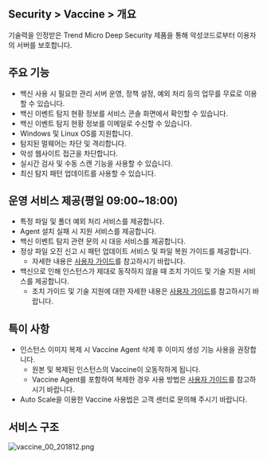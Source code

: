 ## Security > Vaccine > 개요

기술력을 인정받은 Trend Micro Deep Security 제품을 통해 악성코드로부터 이용자의 서버를 보호합니다.

## 주요 기능

* 백신 사용 시 필요한 관리 서버 운영, 정책 설정, 예외 처리 등의 업무를 무료로 이용할 수 있습니다.
* 백신 이벤트 탐지 현황 정보를 서비스 콘솔 화면에서 확인할 수 있습니다.
* 백신 이벤트 탐지 현황 정보를 이메일로 수신할 수 있습니다.
* Windows 및 Linux OS를 지원합니다.
* 탐지된 멀웨어는 차단 및 격리합니다.
* 악성 웹사이트 접근을 차단합니다.
* 실시간 검사 및 수동 스캔 기능을 사용할 수 있습니다.
* 최신 탐지 패턴 업데이트를 사용할 수 있습니다.

## 운영 서비스 제공(평일 09:00~18:00)

* 특정 파일 및 폴더 예외 처리 서비스를 제공합니다.
* Agent 설치 실패 시 지원 서비스를 제공합니다.
* 백신 이벤트 탐지 관련 문의 시 대응 서비스를 제공합니다.
* 정상 파일 오진 신고 시 패턴 업데이트 서비스 및 파일 복원 가이드를 제공합니다.
    * 자세한 내용은 [사용자 가이드](http://docs.toast.com/ko/Security/Vaccine/ko/console-guide/)를 참고하시기 바랍니다.
* 백신으로 인해 인스턴스가 제대로 동작하지 않을 때 조치 가이드 및 기술 지원 서비스를 제공합니다.
    * 조치 가이드 및 기술 지원에 대한 자세한 내용은 [사용자 가이드](http://docs.toast.com/ko/Security/Vaccine/ko/console-guide/)를 참고하시기 바랍니다.

## 특이 사항

* 인스턴스 이미지 복제 시 Vaccine Agent 삭제 후 이미지 생성 기능 사용을 권장합니다.
    * 원본 및 복제된 인스턴스의 Vaccine이 오동작하게 됩니다.
    * Vaccine Agent를 포함하여 복제한 경우 사용 방법은 [사용자 가이드](http://docs.toast.com/ko/Security/Vaccine/ko/console-guide/)를 참고하시기 바랍니다.
* Auto Scale을 이용한 Vaccine 사용법은 고객 센터로 문의해 주시기 바랍니다.

## 서비스 구조

![vaccine_00_201812.png](https://static.toastoven.net/prod_vaccine/vaccine_00_201812.png)